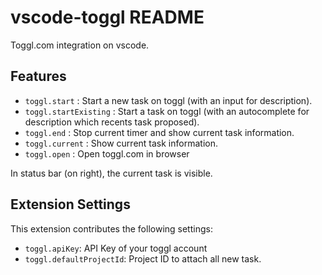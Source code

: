 # vscode-toggl README

Toggl.com integration on vscode.

## Features

* `toggl.start` : Start a new task on toggl (with an input for description).
* `toggl.startExisting` : Start a task on toggl (with an autocomplete for description which recents task proposed).
* `toggl.end` : Stop current timer and show current task information.
* `toggl.current` : Show current task information.
* `toggl.open` : Open toggl.com in browser

In status bar (on right), the current task is visible.

## Extension Settings

This extension contributes the following settings:

* `toggl.apiKey`: API Key of your toggl account
* `toggl.defaultProjectId`: Project ID to attach all new task.

